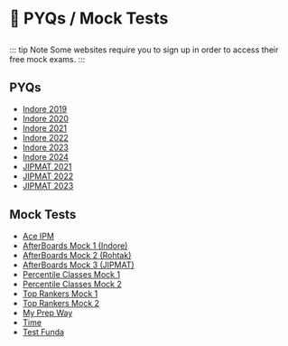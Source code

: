 # 📃 PYQs / Mock Tests

##
::: tip Note
Some websites require you to sign up in order to access their free mock exams.
:::

## PYQs

- [Indore 2019](https://www.afterboards.in/exam/ipmatindore0019)
- [Indore 2020](https://www.afterboards.in/exam/ipmatindore0020)
- [Indore 2021](https://www.afterboards.in/exam/ipmatindore0021)
- [Indore 2022](https://www.afterboards.in/exam/ipmatindore0022)
- [Indore 2023](https://www.afterboards.in/exam/ipmatindore0023)
- [Indore 2024](https://www.afterboards.in/exam/ipmatindore0024)
- [JIPMAT 2021](https://www.afterboards.in/exam/jipmat0021)
- [JIPMAT 2022](https://www.afterboards.in/exam/jipmat0022)
- [JIPMAT 2023](https://www.afterboards.in/exam/jipmat0023)

## Mock Tests

- [Ace IPM](https://mocks.aceipm.com/learn/home/All-Access-Pass/IPMAT-Indore-Full-Length-Mocks/section/477414/lesson/2958438)
- [AfterBoards Mock 1 (Indore)](https://www.afterboards.in/exam/ipmatindore0123)
- [AfterBoards Mock 2 (Rohtak)](https://www.afterboards.in/exam/ipmatrohtak0124)
- [AfterBoards Mock 3 (JIPMAT)](https://www.afterboards.in/exam/jipmat0124)
- [Percentile Classes Mock 1](https://www.percentileclasses.in/learn/home/IPM-Indore-2024-All-India-Test-Series/section/387434/lesson/2873690?testSeries=1&)
- [Percentile Classes Mock 2](https://www.percentileclasses.in/learn/home/IPM-Indore-2024-All-India-Test-Series/section/387434/lesson/2834946?testSeries=1&)
- [Top Rankers Mock 1](https://www.toprankers.com/tr-marketplace/mocks/test/2809789)
- [Top Rankers Mock 2](https://www.toprankers.com/tr-marketplace/mocks/test/2856727)
- [My Prep Way](https://exam.myprepway.in/testapp/91362)
- [Time](https://www.time4education.com/freeaimipm/aimipmdemohome.asp0)
- [Test Funda](https://lms.testfunda.com/TestCentre/bba/ipm-(indore))
